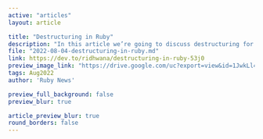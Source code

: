 ```yaml
---
active: "articles"
layout: article

title: "Destructuring in Ruby"
description: "In this article we’re going to discuss destructuring for assignments, arrays and keyword args."
file: "2022-08-04-destructuring-in-ruby.md"
link: https://dev.to/ridhwana/destructuring-in-ruby-53j0 
preview_image_link: "https://drive.google.com/uc?export=view&id=1JwkLl4M4ov1XOUh6g8g_6BL2ZRQ0447N"
tags: Aug2022
author: 'Ruby News'

preview_full_background: false
preview_blur: true

article_preview_blur: true
round_borders: false
---
```


